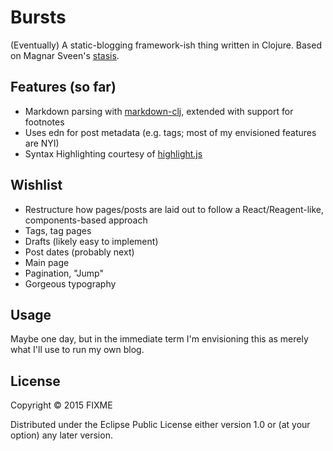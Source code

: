 # Bursts

(Eventually) A static-blogging framework-ish thing written in Clojure. Based on Magnar Sveen's [stasis](https://github.com/magnars/stasis/blob/master/src/stasis/core.clj).

## Features (so far)
* Markdown parsing with [markdown-clj](https://github.com/yogthos/markdown-clj), extended with support for footnotes
* Uses edn for post metadata (e.g. tags; most of my envisioned features are NYI)
* Syntax Highlighting courtesy of [highlight.js](https://highlightjs.org)

## Wishlist
* Restructure how pages/posts are laid out to follow a React/Reagent-like, components-based approach
* Tags, tag pages
* Drafts (likely easy to implement)
* Post dates (probably next)
* Main page
* Pagination, "Jump"
* Gorgeous typography

## Usage

Maybe one day, but in the immediate term I'm envisioning this as merely what I'll use to run my own blog.

## License

Copyright © 2015 FIXME

Distributed under the Eclipse Public License either version 1.0 or (at
your option) any later version.

